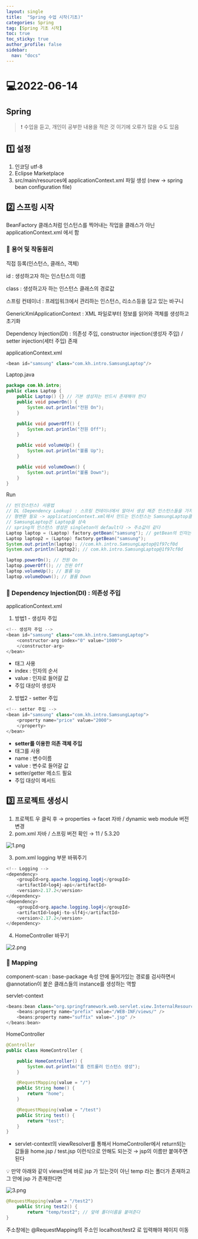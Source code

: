 ```yaml
---
layout: single
title:  "Spring 수업 시작(기초)"
categories: Spring
tag: [Spring 기초 시작]
toc: true
toc_sticky: true
author_profile: false
sidebar:
  nav: "docs"
---
```


# 💻2022-06-14

## Spring

<!--Quote-->
> ❗ 수업을 듣고, 개인이 공부한 내용을 적은 것 이기에 오류가 많을 수도 있음


## 1️⃣ 설정

1. 인코딩 utf-8
2. Eclipse Marketplace
3. src/main/resources에 applicationContext.xml 파일 생성 (new → spring bean configuration file)


## 2️⃣ 스프링 시작

BeanFactory 클래스처럼 인스턴스를 찍어내는 작업을 클래스가 아닌 applicationContext.xml 에서 함

### 🔔 용어 및 작동원리
직접 등록(인스턴스, 클래스, 객체)



id : 생성하고자 하는 인스턴스의 이름


class : 생성하고자 하는 인스턴스 클래스의 경로값


스프링 컨테이너 : 프레임워크에서 관리하는 인스턴스, 리소스등을 담고 있는 바구니


GenericXmlApplicationContext : XML 파일로부터 정보를 읽어와 객체를 생성하고 초기화


Dependency Injection(DI) : 의존성 주입, constructor injection(생성자 주입) / setter injection(세터 주입) 존재



applicationContext.xml

```java
<bean id="samsung" class="com.kh.intro.SamsungLaptop"/>
```

Laptop.java

```java
package com.kh.intro;
public class Laptop {
	public Laptop() {} // 기본 생성자는 반드시 존재해야 한다
	public void powerOn() {
		System.out.println("전원 On");
	}

	public void powerOff() {
		System.out.println("전원 Off");
	}

	public void volumeUp() {
		System.out.println("볼륨 Up");
	}

	public void volumeDown() {
		System.out.println("볼륨 Down");
	}
}
```

Run

```java
// 빈(인스턴스) 사용법
// DL (Dependency Lookup) : 스프링 컨테이너에서 알아서 생성 해준 인스턴스들을 가져다 사용하는 것
// 형변환 필요 -> applicationContext.xml에서 만드는 인스턴스는 SamsungLaptop클래스의 인서턴스
// SamsungLaptop은 Laptop을 상속
// spring의 인스턴스 생성은 singleton이 default다 -> 주소값이 같다
Laptop laptop = (Laptop) factory.getBean("samsung"); // getBean의 인자는 bean의 id
Laptop laptop2 = (Laptop) factory.getBean("samsung");
System.out.println(laptop); //com.kh.intro.SamsungLaptop@1f97cf0d
System.out.println(laptop2); // com.kh.intro.SamsungLaptop@1f97cf0d

laptop.powerOn(); // 전원 On
laptop.powerOff(); // 전원 Off
laptop.volumeUp(); // 볼륨 Up
laptop.volumeDown(); // 볼륨 Down
```

### 🔔 Dependency Injection(DI) : 의존성 주입

applicationContext.xml

1. 방법1 - 생성자 주입

```java
<!-- 생성자 주입 -->
<bean id="samsung" class="com.kh.intro.SamsungLaptop">
	<constructor-arg index="0" value="1000">
	</constructor-arg>
</bean>
```

- <constructor-arg> 태그 사용
- index : 인자의 순서
- value : 인자로 들어갈 값
- 주입 대상이 생성자

2. 방법2 - setter 주입

```java
<!-- setter 주입 -->
<bean id="samsung" class="com.kh.intro.SamsungLaptop">
	<property name="price" value="2000">
	</property>
</bean>
```

- **setter를 이용한 의존 객체 주입**
- <property> 태그를 사용
- name :  변수이름
- value : 변수로 들어갈 값
- setter/getter 메소드 필요
- 주입 대상이 메서드

## 3️⃣ 프로젝트 생성시

1. 프로젝트 우 클릭 후 → properties → facet 자바 / dynamic web module 버전 변경
2. pom.xml 자바 / 스프링 버전 확인 → 11 / 5.3.20

![1.png](/assets/images/posts/2022-06-14/1.png)


3. pom.xml logging 부분 바꿔주기

```java
<!-- Logging -->
<dependency>
	<groupId>org.apache.logging.log4j</groupId>
	<artifactId>log4j-api</artifactId>
	<version>2.17.2</version>
</dependency>
<dependency>
	<groupId>org.apache.logging.log4j</groupId>
	<artifactId>log4j-to-slf4j</artifactId>
	<version>2.17.2</version>
</dependency>
```

4. HomeController 바꾸기

![2.png](/assets/images/posts/2022-06-14/2.png)

### 🔔 Mapping

component-scan : base-package 속성 안에 들어가있는 경로를 검사하면서 @annotation이 붙은 클래스들의 instance를 생성하는 역할

servlet-context

```java
<beans:bean class="org.springframework.web.servlet.view.InternalResourceViewResolver">
	<beans:property name="prefix" value="/WEB-INF/views/" />
	<beans:property name="suffix" value=".jsp" />
</beans:bean>
```

HomeController

```java
@Controller
public class HomeController {

	public HomeController() {
		System.out.println("홈 컨트롤러 인스턴스 생성");
	}

	@RequestMapping(value = "/")
	public String home() {
		return "home";
	}

	@RequestMapping(value = "/test")
	public String test() {
		return "test";
	}
}
```

- servlet-context의 viewResolver를 통해서 HomeController에서 return되는 값들을 home.jsp  / test.jsp 이런식으로 안해도 되는것 → jsp의 이름만 붙여주면 된다

💡 만약 아래와 같이 views안에 바로 jsp 가 있는것이 아닌 temp 라는 폴더가 존재하고 그 안에 jsp 가 존재한다면

![3.png](/assets/images/posts/2022-06-14/3.png)

```java
@RequestMapping(value = "/test2")
	public String test2() {
		return "temp/test2"; // 앞에 폴더이름을 붙여준다
}
```

주소창에는 @RequestMapping의 주소인 localhost/test2 로 입력해야 페이지 이동